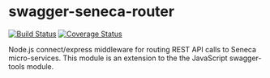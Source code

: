 # swagger-seneca-router
[![Build Status][travis-badge]][travis-url]
[![Coverage Status][coveralls-status-badge]][coveralls-status-url]

Node.js connect/express middleware for routing REST API calls to Seneca micro-services. This module is an extension to the the JavaScript swagger-tools module.



[travis-badge]: https://travis-ci.org/dmccarthy-dev/swagger-seneca-router.svg
[travis-url]: https://travis-ci.org/dmccarthy-dev/swagger-seneca-router
[coveralls-status-badge]: https://coveralls.io/repos/github/dmccarthy-dev/swagger-seneca-router/badge.svg?branch=master
[coveralls-status-url]: https://coveralls.io/github/dmccarthy-dev/swagger-seneca-router?branch=master